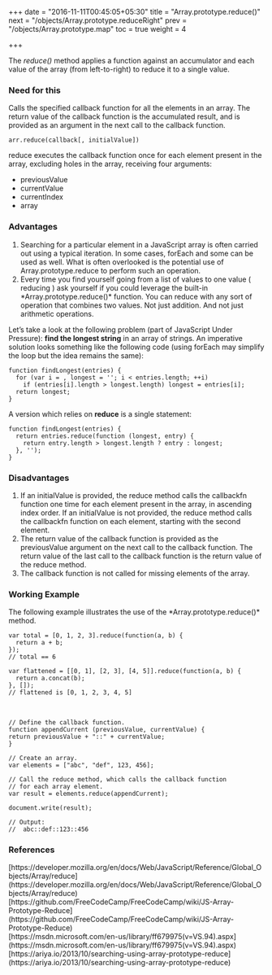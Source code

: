 +++
date = "2016-11-11T00:45:05+05:30"
title = "Array.prototype.reduce()"
next = "/objects/Array.prototype.reduceRight"
prev = "/objects/Array.prototype.map"
toc = true
weight = 4

+++

The *reduce()* method applies a function against an accumulator and each value of the array (from left-to-right) to reduce it to a single value.

<h3>Need for this</h3>
Calls the specified callback function for all the elements in an array. The return value of the callback function is the accumulated result, and is provided as an argument in the next call to the callback function.

    arr.reduce(callback[, initialValue])

reduce executes the callback function once for each element present in the array, excluding holes in the array, receiving four arguments:

<ul>
  <li>previousValue</li>
  <li>currentValue</li>
  <li>currentIndex</li>
  <li>array</li>
</ul>

<h3>Advantages</h3>
<ol>
  <li>Searching for a particular element in a JavaScript array is often carried out using a typical iteration. In some cases, forEach and some can be used as well. What is often overlooked is the potential use of Array.prototype.reduce to perform such an operation.</li>
  <li>Every time you find yourself going from a list of values to one value ( reducing ) ask yourself if you could leverage the built-in *Array.prototype.reduce()* function. You can reduce with any sort of operation that combines two values. Not just addition. And not just arithmetic operations.</li>
</ol>

Let’s take a look at the following problem (part of JavaScript Under Pressure): **find the longest string** in an array of strings. An imperative solution looks something like the following code (using forEach may simplify the loop but the idea remains the same):

	function findLongest(entries) {
	  for (var i = , longest = ''; i < entries.length; ++i)
	    if (entries[i].length > longest.length) longest = entries[i];
	  return longest;
	}
A version which relies on **reduce** is a single statement:

	function findLongest(entries) {
	  return entries.reduce(function (longest, entry) {
	    return entry.length > longest.length ? entry : longest;
	  }, '');
	}

<h3>Disadvantages</h3>
<ol>
  <li>If an initialValue is provided, the reduce method calls the callbackfn function one time for each element present in the array, in ascending index order. If an initialValue is not provided, the reduce method calls the callbackfn function on each element, starting with the second element.</li>
  <li>The return value of the callback function is provided as the previousValue argument on the next call to the callback function. The return value of the last call to the callback function is the return value of the reduce method.</li>
  <li>The callback function is not called for missing elements of the array.</li>
</ol>


<h3>Working Example</h3>
The following example illustrates the use of the *Array.prototype.reduce()* method.

    var total = [0, 1, 2, 3].reduce(function(a, b) {
      return a + b;
    });
    // total == 6

    var flattened = [[0, 1], [2, 3], [4, 5]].reduce(function(a, b) {
      return a.concat(b);
    }, []);
    // flattened is [0, 1, 2, 3, 4, 5]

<br/>

    // Define the callback function.
    function appendCurrent (previousValue, currentValue) {
    return previousValue + "::" + currentValue;
    }

    // Create an array.
    var elements = ["abc", "def", 123, 456];

    // Call the reduce method, which calls the callback function
    // for each array element.
    var result = elements.reduce(appendCurrent);

    document.write(result);

    // Output:
    //  abc::def::123::456

<h3>References</h3>
[https://developer.mozilla.org/en/docs/Web/JavaScript/Reference/Global_Objects/Array/reduce](https://developer.mozilla.org/en/docs/Web/JavaScript/Reference/Global_Objects/Array/reduce)<br/>
[https://github.com/FreeCodeCamp/FreeCodeCamp/wiki/JS-Array-Prototype-Reduce](https://github.com/FreeCodeCamp/FreeCodeCamp/wiki/JS-Array-Prototype-Reduce)<br/>
[https://msdn.microsoft.com/en-us/library/ff679975(v=VS.94).aspx](https://msdn.microsoft.com/en-us/library/ff679975(v=VS.94).aspx)
<br/>
[https://ariya.io/2013/10/searching-using-array-prototype-reduce](https://ariya.io/2013/10/searching-using-array-prototype-reduce)